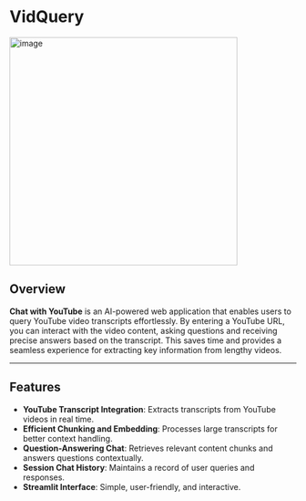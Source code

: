 # VidQuery

<img src="https://github.com/user-attachments/assets/cc6a7d6c-f4c4-4faa-99f9-411dcd98c7b0" alt="image" width="400" />

## Overview
**Chat with YouTube** is an AI-powered web application that enables users to query YouTube video transcripts effortlessly. By entering a YouTube URL, you can interact with the video content, asking questions and receiving precise answers based on the transcript. This saves time and provides a seamless experience for extracting key information from lengthy videos.

---

## Features
- **YouTube Transcript Integration**: Extracts transcripts from YouTube videos in real time.
- **Efficient Chunking and Embedding**: Processes large transcripts for better context handling.
- **Question-Answering Chat**: Retrieves relevant content chunks and answers questions contextually.
- **Session Chat History**: Maintains a record of user queries and responses.
- **Streamlit Interface**: Simple, user-friendly, and interactive.
